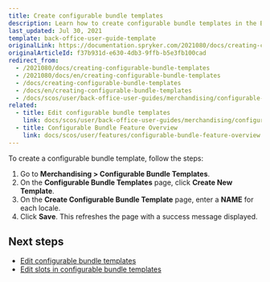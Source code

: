 ```yaml
---
title: Create configurable bundle templates
description: Learn how to create configurable bundle templates in the Back Office.
last_updated: Jul 30, 2021
template: back-office-user-guide-template
originalLink: https://documentation.spryker.com/2021080/docs/creating-configurable-bundle-templates
originalArticleId: f37b931d-e630-4db3-9ffb-b5e3fb100cad
redirect_from:
  - /2021080/docs/creating-configurable-bundle-templates
  - /2021080/docs/en/creating-configurable-bundle-templates
  - /docs/creating-configurable-bundle-templates
  - /docs/en/creating-configurable-bundle-templates
  - /docs/scos/user/back-office-user-guides/merchandising/configurable-bundle-templates/creating-configurable-bundle-templates.html
related:
  - title: Edit configurable bundle templates
    link: docs/scos/user/back-office-user-guides/merchandising/configurable-bundle-templates/edit-configurable-bundle-templates.html
  - title: Configurable Bundle Feature Overview
    link: docs/scos/user/features/configurable-bundle-feature-overview.html
---
```


To create a configurable bundle template, follow the steps:

1. Go to **Merchandising&nbsp;<span aria-label="and then">></span> Configurable Bundle Templates**.
2. On the **Configurable Bundle Templates** page, click **Create New Template**.
3. On the **Create Configurable Bundle Template** page, enter a **NAME** for each locale.
4. Click **Save**.
    This refreshes the page with a success message displayed.

## Next steps

* [Edit configurable bundle templates](/docs/scos/user/back-office-user-guides/merchandising/configurable-bundle-templates/edit-configurable-bundle-templates.html)
* [Edit slots in configurable bundle templates](/docs/scos/user/back-office-user-guides/merchandising/configurable-bundle-templates/edit-slots-in-configurable-bundle-templates.html)
